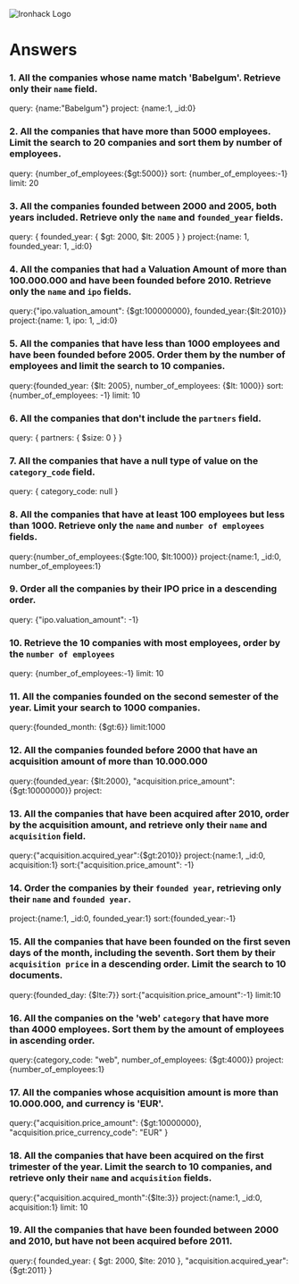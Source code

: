 ![Ironhack Logo](https://i.imgur.com/1QgrNNw.png)

# Answers

### 1. All the companies whose name match 'Babelgum'. Retrieve only their `name` field.

query: {name:"Babelgum"}
project: {name:1, _id:0}

### 2. All the companies that have more than 5000 employees. Limit the search to 20 companies and sort them by **number of employees**.

query: {number_of_employees:{$gt:5000}}
sort: {number_of_employees:-1}
limit: 20
### 3. All the companies founded between 2000 and 2005, both years included. Retrieve only the `name` and `founded_year` fields.

query: { founded_year: { $gt: 2000, $lt: 2005 } }
project:{name: 1, founded_year: 1, _id:0}

### 4. All the companies that had a Valuation Amount of more than 100.000.000 and have been founded before 2010. Retrieve only the `name` and `ipo` fields.

query:{"ipo.valuation_amount": {$gt:100000000}, founded_year:{$lt:2010}}
project:{name: 1, ipo: 1, _id:0}

### 5. All the companies that have less than 1000 employees and have been founded before 2005. Order them by the number of employees and limit the search to 10 companies.

query:{founded_year: {$lt: 2005}, number_of_employees: {$lt: 1000}}
sort: {number_of_employees: -1}
limit: 10
### 6. All the companies that don't include the `partners` field.

query: { partners: { $size: 0 } }


### 7. All the companies that have a null type of value on the `category_code` field.

query: { category_code: null }


### 8. All the companies that have at least 100 employees but less than 1000. Retrieve only the `name` and `number of employees` fields.

query:{number_of_employees:{$gte:100, $lt:1000}}
project:{name:1, _id:0, number_of_employees:1}

### 9. Order all the companies by their IPO price in a descending order.

query: {"ipo.valuation_amount": -1}

### 10. Retrieve the 10 companies with most employees, order by the `number of employees`

query: {number_of_employees:-1}
limit: 10

### 11. All the companies founded on the second semester of the year. Limit your search to 1000 companies.

query:{founded_month: {$gt:6}}
limit:1000

### 12. All the companies founded before 2000 that have an acquisition amount of more than 10.000.000

query:{founded_year: {$lt:2000}, "acquisition.price_amount": {$gt:10000000}}
project:

### 13. All the companies that have been acquired after 2010, order by the acquisition amount, and retrieve only their `name` and `acquisition` field.

query:{"acquisition.acquired_year":{$gt:2010}}
project:{name:1, _id:0, acquisition:1}
sort:{"acquisition.price_amount": -1}

### 14. Order the companies by their `founded year`, retrieving only their `name` and `founded year`.

project:{name:1, _id:0, founded_year:1}
sort:{founded_year:-1}

### 15. All the companies that have been founded on the first seven days of the month, including the seventh. Sort them by their `acquisition price` in a descending order. Limit the search to 10 documents.

query:{founded_day: {$lte:7}}
sort:{"acquisition.price_amount":-1}
limit:10

### 16. All the companies on the 'web' `category` that have more than 4000 employees. Sort them by the amount of employees in ascending order.

query:{category_code: "web", number_of_employees: {$gt:4000}}
project:{number_of_employees:1}

### 17. All the companies whose acquisition amount is more than 10.000.000, and currency is 'EUR'.

query:{"acquisition.price_amount": {$gt:10000000}, "acquisition.price_currency_code": "EUR" }

### 18. All the companies that have been acquired on the first trimester of the year. Limit the search to 10 companies, and retrieve only their `name` and `acquisition` fields.

query:{"acquisition.acquired_month":{$lte:3}}
project:{name:1, _id:0, acquisition:1}
limit: 10

### 19. All the companies that have been founded between 2000 and 2010, but have not been acquired before 2011.

query:{ founded_year: { $gt: 2000, $lte: 2010 }, "acquisition.acquired_year":{$gt:2011} }
